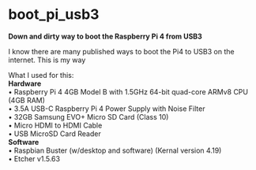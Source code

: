# boot_pi_usb3


<B>Down and dirty way to boot the Raspberry Pi 4 from USB3</B>

I know there are many published ways to boot the Pi4 to USB3 on the internet. This is my way<br>

What I used for this:<br>
<B>Hardware</B><br>
•	Raspberry Pi 4 4GB Model B with 1.5GHz 64-bit quad-core ARMv8 CPU (4GB RAM)</B><br>
•	3.5A USB-C Raspberry Pi 4 Power Supply with Noise Filter<br>
•	32GB Samsung EVO+ Micro SD Card (Class 10)<br>
•	Micro HDMI to HDMI Cable<br>
•	USB MicroSD Card Reader<br>
<B>Software</B><br>
•	Raspbian Buster (w/desktop and software) (Kernal version 4.19)<br>
•	Etcher v1.5.63<br>
